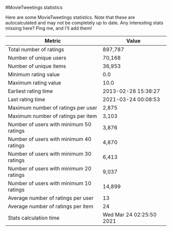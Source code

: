 #MovieTweetings statistics

Here are some MovieTweetings statistics. Note that these are autocalculated and may not be completely up to date. Any interesting stats missing here? Ping me, and I'll add them!

Metric | Value
--- | ---
Total number of ratings                 | 897,787
Number of unique users                  | 70,168
Number of unique items                  | 36,953
Minimum rating value                    | 0.0
Maximum rating value                    | 10.0
Earliest rating time                    | 2013-02-28 15:38:27
Last rating time                        | 2021-03-24 00:08:53
Maximum number of ratings per user      | 2,875
Maximum number of ratings per item      | 3,103
Number of users with minimum 50 ratings | 3,876
Number of users with minimum 40 ratings | 4,870
Number of users with minimum 30 ratings | 6,413
Number of users with minimum 20 ratings | 9,037
Number of users with minimum 10 ratings | 14,899
Average number of ratings per user      | 13
Average number of ratings per item      | 24
Stats calculation time                  | Wed Mar 24 02:25:50 2021


